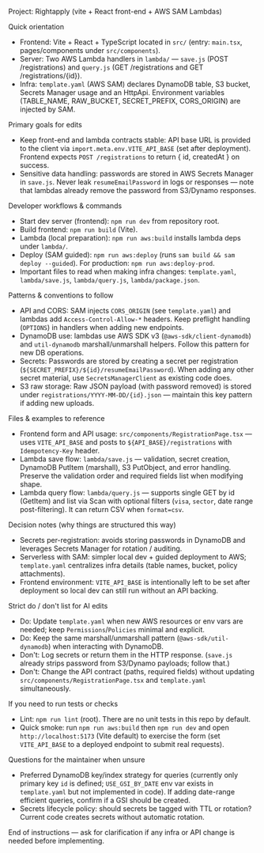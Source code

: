 Project: Rightapply (vite + React front-end + AWS SAM Lambdas)

Quick orientation
- Frontend: Vite + React + TypeScript located in `src/` (entry: `main.tsx`, pages/components under `src/components`).
- Server: Two AWS Lambda handlers in `lambda/` — `save.js` (POST /registrations) and `query.js` (GET /registrations and GET /registrations/{id}).
- Infra: `template.yaml` (AWS SAM) declares DynamoDB table, S3 bucket, Secrets Manager usage and an HttpApi. Environment variables (TABLE_NAME, RAW_BUCKET, SECRET_PREFIX, CORS_ORIGIN) are injected by SAM.

Primary goals for edits
- Keep front-end and lambda contracts stable: API base URL is provided to the client via `import.meta.env.VITE_API_BASE` (set after deployment). Frontend expects `POST /registrations` to return { id, createdAt } on success.
- Sensitive data handling: passwords are stored in AWS Secrets Manager in `save.js`. Never leak `resumeEmailPassword` in logs or responses — note that lambdas already remove the password from S3/Dynamo responses.

Developer workflows & commands
- Start dev server (frontend): `npm run dev` from repository root.
- Build frontend: `npm run build` (Vite).
- Lambda (local preparation): `npm run aws:build` installs lambda deps under `lambda/`.
- Deploy (SAM guided): `npm run aws:deploy` (runs `sam build && sam deploy --guided`). For production: `npm run aws:deploy-prod`.
- Important files to read when making infra changes: `template.yaml`, `lambda/save.js`, `lambda/query.js`, `lambda/package.json`.

Patterns & conventions to follow
- API and CORS: SAM injects `CORS_ORIGIN` (see `template.yaml`) and lambdas add `Access-Control-Allow-*` headers. Keep preflight handling (`OPTIONS`) in handlers when adding new endpoints.
- DynamoDB use: lambdas use AWS SDK v3 (`@aws-sdk/client-dynamodb`) and `util-dynamodb` marshall/unmarshall helpers. Follow this pattern for new DB operations.
- Secrets: Passwords are stored by creating a secret per registration (`${SECRET_PREFIX}/${id}/resumeEmailPassword`). When adding any other secret material, use `SecretsManagerClient` as existing code does.
- S3 raw storage: Raw JSON payload (with password removed) is stored under `registrations/YYYY-MM-DD/{id}.json` — maintain this key pattern if adding new uploads.

Files & examples to reference
- Frontend form and API usage: `src/components/RegistrationPage.tsx` — uses `VITE_API_BASE` and posts to `${API_BASE}/registrations` with `Idempotency-Key` header.
- Lambda save flow: `lambda/save.js` — validation, secret creation, DynamoDB PutItem (marshall), S3 PutObject, and error handling. Preserve the validation order and required fields list when modifying shape.
- Lambda query flow: `lambda/query.js` — supports single GET by id (GetItem) and list via Scan with optional filters (`visa`, `sector`, date range post-filtering). It can return CSV when `format=csv`.

Decision notes (why things are structured this way)
- Secrets per-registration: avoids storing passwords in DynamoDB and leverages Secrets Manager for rotation / auditing.
- Serverless with SAM: simpler local dev + guided deployment to AWS; `template.yaml` centralizes infra details (table names, bucket, policy attachments).
- Frontend environment: `VITE_API_BASE` is intentionally left to be set after deployment so local dev can still run without an API backing.

Strict do / don't list for AI edits
- Do: Update `template.yaml` when new AWS resources or env vars are needed; keep `Permissions`/`Policies` minimal and explicit.
- Do: Keep the same marshall/unmarshall pattern (`@aws-sdk/util-dynamodb`) when interacting with DynamoDB.
- Don't: Log secrets or return them in the HTTP response. (`save.js` already strips password from S3/Dynamo payloads; follow that.)
- Don't: Change the API contract (paths, required fields) without updating `src/components/RegistrationPage.tsx` and `template.yaml` simultaneously.

If you need to run tests or checks
- Lint: `npm run lint` (root). There are no unit tests in this repo by default.
- Quick smoke: run `npm run aws:build` then `npm run dev` and open `http://localhost:5173` (Vite default) to exercise the form (set `VITE_API_BASE` to a deployed endpoint to submit real requests).

Questions for the maintainer when unsure
- Preferred DynamoDB key/index strategy for queries (currently only primary key `id` is defined; `USE_GSI_BY_DATE` env var exists in `template.yaml` but not implemented in code). If adding date-range efficient queries, confirm if a GSI should be created.
- Secrets lifecycle policy: should secrets be tagged with TTL or rotation? Current code creates secrets without automatic rotation.

End of instructions — ask for clarification if any infra or API change is needed before implementing.

